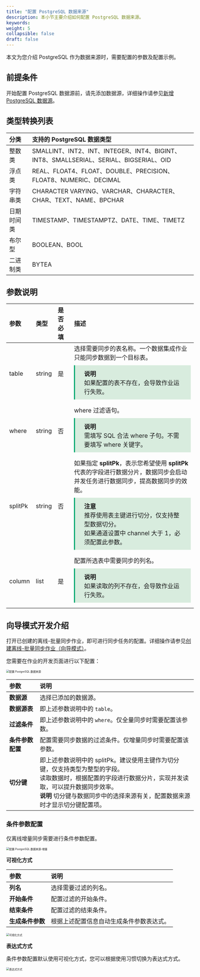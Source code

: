 ```yaml
---
title: "配置 PostgreSQL 数据来源"
description: 本小节主要介绍如何配置 PostgreSQL 数据来源。 
keywords: 
weight: 5
collapsible: false
draft: false
---
```


本文为您介绍 PostgreSQL 作为数据来源时，需要配置的参数及配置示例。

## 前提条件

开始配置 PostgreSQL 数据源前，请先添加数据源，详细操作请参见[新增 PostgreSQL 数据源](/bigdata/dataomnis/manual/source_data/add_data/postgresql)。

## 类型转换列表

| 分类    | 支持的 PostgreSQL 数据类型   |
| :------ | :----- |
| 整数类    | SMALLINT、INT2、INT、INTEGER、INT4、BIGINT、INT8、SMALLSERIAL、SERIAL、BIGSERIAL、OID |
| 浮点类    | REAL、FLOAT4、FLOAT、DOUBLE、PRECISION、FLOAT8、NUMERIC、DECIMAL |
| 字符串类    | CHARACTER VARYING、VARCHAR、CHARACTER、CHAR、TEXT、NAME、BPCHAR |
| 日期时间类    | TIMESTAMP、TIMESTAMPTZ、DATE、TIME、TIMETZ |
| 布尔型    | BOOLEAN、BOOL |
| 二进制类    | BYTEA |

## 参数说明

| 参数    | 类型   | 是否必填 | 描述                                                         |
| :------ | :----- | :------- | :----------------------------------------------------------- |
| table   | string | 是       | 选择需要同步的表名称。一个数据集成作业只能同步数据到一个目标表。<br><span style="display: block; background-color: #D8ECDE; padding: 10px 24px; margin: 10px 0; border-left: 3px solid #00a971;"><b>说明</b><br>如果配置的表不存在，会导致作业运行失败。</span> |
| where   | string | 否       | where 过滤语句。<br/><span style="display: block; background-color: #D8ECDE; padding: 10px 24px; margin: 10px 0; border-left: 3px solid #00a971;"><b>说明</b><br/>需填写 SQL 合法 where 子句。不需要填写 where 关键字。</span> |
| splitPk | string | 否       | 如果指定 **splitPk**，表示您希望使用 **splitPk** 代表的字段进行数据分片，数据同步会启动并发任务进行数据同步，提高数据同步的效能。<br/><span style="display: block; background-color: #D8ECDE; padding: 10px 24px; margin: 10px 0; border-left: 3px solid #00a971;"><b>注意</b><br/>推荐使用表主键进行切分，仅支持整型数据切分。<br>如果通道设置中 channel 大于 1，必须配置此参数。</span> |
| column  | list   | 是       | 配置所选表中需要同步的列名。<br/><span style="display: block; background-color: #D8ECDE; padding: 10px 24px; margin: 10px 0; border-left: 3px solid #00a971;"><b>说明</b><br/>如果读取的列不存在，会导致作业运行失败。</span> |

## 向导模式开发介绍

打开已创建的离线-批量同步作业，即可进行同步任务的配置。详细操作请参见[创建离线-批量同步作业（向导模式）](/bigdata/dataomnis/manual/integration_job/create_job_offline_1)。

您需要在作业的开发页面进行以下配置：

<img src="/bigdata/dataomnis/_images/cfg_source_postgresql01.png" alt="配置 PostgreSQL 数据来源" style="zoom:50%;" />

| 参数         | 说明                                                         |
| :----------- | :----------------------------------------------------------- |
| **数据源**   | 选择已添加的数据源。 |
| **数据源表**       | 即上述参数说明中的 `table`。                          |
| **过滤条件**       | 即上述参数说明中的 `where`。仅全量同步时需要配置该参数。                          |
| **条件参数配置** | 配置需要同步数据的过滤条件。仅增量同步时需要配置该参数。 |
| **切分键**   | 即上述参数说明中的 splitPk。建议使用主键作为切分键，仅支持类型为整型的字段。<br>读取数据时，根据配置的字段进行数据分片，实现并发读取，可以提升数据同步效率。<br>**说明** 切分键与数据同步中的选择来源有关，配置数据来源时才显示切分键配置项。 |

### 条件参数配置

仅离线增量同步需要进行条件参数配置。

<img src="/bigdata/dataomnis/_images/cfg_source_postgresql.png" alt="配置 PostgreSQL 数据来源-增量" style="zoom:50%;" />

**可视化方式**

| 参数         | 说明                                                         |
| :----------- | :----------------------------------------------------------- |
| **列名**   | 选择需要过滤的列名。 |
| **开始条件**       | 配置过滤的开始条件。                          |
| **结束条件** | 配置过滤的结束条件。 |
| **生成条件参数**   | 根据上述配置信息自动生成条件参数表达式。 |

<img src="/bigdata/dataomnis/_images/cfg_source_condition_01.png" alt="可视化方式" style="zoom:50%;" />

**表达式方式**

条件参数配置默认使用可视化方式，您可以根据使用习惯切换为表达式方式。

<img src="/bigdata/dataomnis/_images/cfg_source_condition_02.png" alt="表达式方式" style="zoom:50%;" />